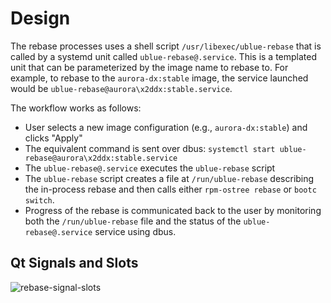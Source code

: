 # Design

The rebase processes uses a shell script `/usr/libexec/ublue-rebase` that is called by a systemd unit called `ublue-rebase@.service`. This is a templated unit that can be parameterized by the image name to rebase to. For example, to rebase to the `aurora-dx:stable` image, the service launched would be `ublue-rebase@aurora\x2ddx:stable.service`.

The workflow works as follows:
- User selects a new image configuration (e.g., `aurora-dx:stable`) and clicks "Apply"
- The equivalent command is sent over dbus: `systemctl start ublue-rebase@aurora\x2ddx:stable.service`
- The `ublue-rebase@.service` executes the `ublue-rebase` script
- The `ublue-rebase` script creates a file at `/run/ublue-rebase` describing the in-process rebase and then calls either `rpm-ostree rebase` or `bootc switch`.
- Progress of the rebase is communicated back to the user by monitoring both the `/run/ublue-rebase` file and the status of the `ublue-rebase@.service` service using dbus.

## Qt Signals and Slots
![rebase-signal-slots](https://github.com/user-attachments/assets/4a0f1eda-06e7-4417-98a9-73eb78206f22)
